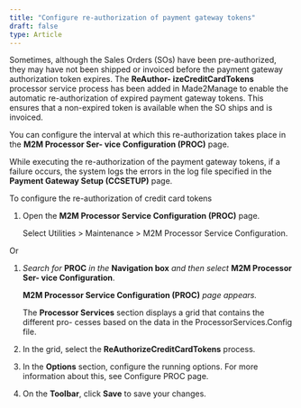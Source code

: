 ```yaml
---
title: "Configure re-authorization of payment gateway tokens"
draft: false
type: Article
---
```


Sometimes, although the Sales Orders (SOs) have been pre-authorized, they may have not been shipped or invoiced before the payment gateway authorization token expires. The **ReAuthor- izeCreditCardTokens** processor service process has been added in Made2Manage to enable the automatic re-authorization of expired payment gateway tokens. This ensures that a non-expired token is available when the SO ships and is invoiced.

You can configure the interval at which this re-authorization takes place in the **M2M Processor Ser- vice Configuration (PROC)** page.



While executing the re-authorization of the payment gateway tokens, if a failure occurs, the system logs the errors in the log file specified in the **Payment Gateway Setup (CCSETUP)** page.

To configure the re-authorization of credit card tokens

1.  Open the **M2M Processor Service Configuration (PROC)** page.

    Select Utilities > Maintenance > M2M Processor Service Configuration.

Or

1.  *Search for* **PROC** *in the* **Navigation box** *and then select* **M2M Processor Ser- vice Configuration**.

    **M2M Processor Service Configuration (PROC)** *page appears.*

    The **Processor Services** section displays a grid that contains the different pro- cesses based on the data in the ProcessorServices.Config file.

2.  In the grid, select the **ReAuthorizeCreditCardTokens** process.
3.  In the **Options** section, configure the running options. For more information about this, see Configure PROC page.
4.  On the **Toolbar**, click **Save** to save your changes.